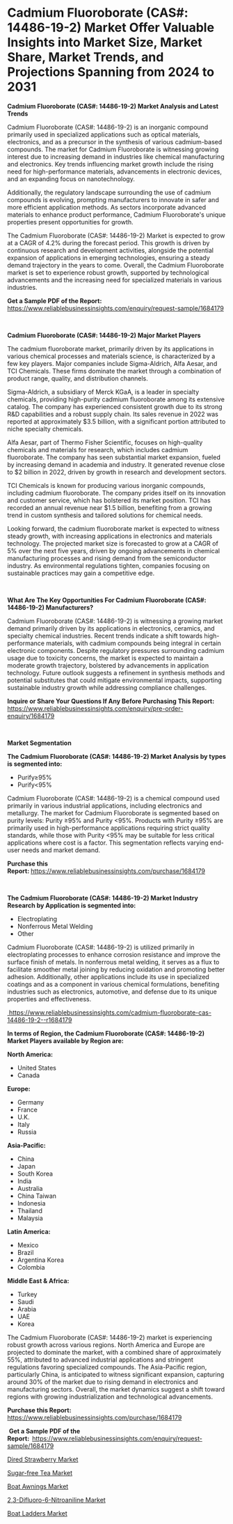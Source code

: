 <p><h1>Cadmium Fluoroborate (CAS#: 14486-19-2) Market Offer Valuable Insights into Market Size, Market Share, Market Trends, and Projections Spanning from 2024 to 2031</h1></p><p><strong>Cadmium Fluoroborate (CAS#: 14486-19-2) Market Analysis and Latest Trends</strong></p>
<p><p>Cadmium Fluoroborate (CAS#: 14486-19-2) is an inorganic compound primarily used in specialized applications such as optical materials, electronics, and as a precursor in the synthesis of various cadmium-based compounds. The market for Cadmium Fluoroborate is witnessing growing interest due to increasing demand in industries like chemical manufacturing and electronics. Key trends influencing market growth include the rising need for high-performance materials, advancements in electronic devices, and an expanding focus on nanotechnology.</p><p>Additionally, the regulatory landscape surrounding the use of cadmium compounds is evolving, prompting manufacturers to innovate in safer and more efficient application methods. As sectors incorporate advanced materials to enhance product performance, Cadmium Fluoroborate's unique properties present opportunities for growth. </p><p>The Cadmium Fluoroborate (CAS#: 14486-19-2) Market is expected to grow at a CAGR of 4.2% during the forecast period. This growth is driven by continuous research and development activities, alongside the potential expansion of applications in emerging technologies, ensuring a steady demand trajectory in the years to come. Overall, the Cadmium Fluoroborate market is set to experience robust growth, supported by technological advancements and the increasing need for specialized materials in various industries.</p></p>
<p><strong>Get a Sample PDF of the Report:&nbsp;</strong> <a href="https://www.reliablebusinessinsights.com/enquiry/request-sample/1684179?utm_campaign=63&utm_medium=2&utm_source=Github&utm_content=ia&utm_term=15102024&utm_id=cadmium-fluoroborate-cas-14486-19-2">https://www.reliablebusinessinsights.com/enquiry/request-sample/1684179</a></p>
<p>&nbsp;</p>
<p><strong>Cadmium Fluoroborate (CAS#: 14486-19-2) Major Market Players</strong></p>
<p><p>The cadmium fluoroborate market, primarily driven by its applications in various chemical processes and materials science, is characterized by a few key players. Major companies include Sigma-Aldrich, Alfa Aesar, and TCI Chemicals. These firms dominate the market through a combination of product range, quality, and distribution channels.</p><p>Sigma-Aldrich, a subsidiary of Merck KGaA, is a leader in specialty chemicals, providing high-purity cadmium fluoroborate among its extensive catalog. The company has experienced consistent growth due to its strong R&D capabilities and a robust supply chain. Its sales revenue in 2022 was reported at approximately $3.5 billion, with a significant portion attributed to niche specialty chemicals.</p><p>Alfa Aesar, part of Thermo Fisher Scientific, focuses on high-quality chemicals and materials for research, which includes cadmium fluoroborate. The company has seen substantial market expansion, fueled by increasing demand in academia and industry. It generated revenue close to $2 billion in 2022, driven by growth in research and development sectors.</p><p>TCI Chemicals is known for producing various inorganic compounds, including cadmium fluoroborate. The company prides itself on its innovation and customer service, which has bolstered its market position. TCI has recorded an annual revenue near $1.5 billion, benefiting from a growing trend in custom synthesis and tailored solutions for chemical needs.</p><p>Looking forward, the cadmium fluoroborate market is expected to witness steady growth, with increasing applications in electronics and materials technology. The projected market size is forecasted to grow at a CAGR of 5% over the next five years, driven by ongoing advancements in chemical manufacturing processes and rising demand from the semiconductor industry. As environmental regulations tighten, companies focusing on sustainable practices may gain a competitive edge.</p></p>
<p>&nbsp;</p>
<p><strong>What Are The Key Opportunities For Cadmium Fluoroborate (CAS#: 14486-19-2) Manufacturers?</strong></p>
<p><p>Cadmium Fluoroborate (CAS#: 14486-19-2) is witnessing a growing market demand primarily driven by its applications in electronics, ceramics, and specialty chemical industries. Recent trends indicate a shift towards high-performance materials, with cadmium compounds being integral in certain electronic components. Despite regulatory pressures surrounding cadmium usage due to toxicity concerns, the market is expected to maintain a moderate growth trajectory, bolstered by advancements in application technology. Future outlook suggests a refinement in synthesis methods and potential substitutes that could mitigate environmental impacts, supporting sustainable industry growth while addressing compliance challenges.</p></p>
<p><strong>Inquire or Share Your Questions If Any Before Purchasing This Report:</strong> <a href="https://www.reliablebusinessinsights.com/enquiry/pre-order-enquiry/1684179?utm_campaign=63&utm_medium=2&utm_source=Github&utm_content=ia&utm_term=15102024&utm_id=cadmium-fluoroborate-cas-14486-19-2">https://www.reliablebusinessinsights.com/enquiry/pre-order-enquiry/1684179</a></p>
<p>&nbsp;</p>
<p><strong>Market Segmentation</strong></p>
<p><strong>The Cadmium Fluoroborate (CAS#: 14486-19-2) Market Analysis by types is segmented into:</strong></p>
<p><ul><li>Purify≥95%</li><li>Purify<95%</li></ul></p>
<p><p>Cadmium Fluoroborate (CAS#: 14486-19-2) is a chemical compound used primarily in various industrial applications, including electronics and metallurgy. The market for Cadmium Fluoroborate is segmented based on purity levels: Purity ≥95% and Purity <95%. Products with Purity ≥95% are primarily used in high-performance applications requiring strict quality standards, while those with Purity <95% may be suitable for less critical applications where cost is a factor. This segmentation reflects varying end-user needs and market demand.</p></p>
<p><strong>Purchase this Report:&nbsp;</strong><a href="https://www.reliablebusinessinsights.com/purchase/1684179?utm_campaign=63&utm_medium=2&utm_source=Github&utm_content=ia&utm_term=15102024&utm_id=cadmium-fluoroborate-cas-14486-19-2">https://www.reliablebusinessinsights.com/purchase/1684179</a></p>
<p>&nbsp;</p>
<p><strong>The Cadmium Fluoroborate (CAS#: 14486-19-2) Market Industry Research by Application is segmented into:</strong></p>
<p><ul><li>Electroplating</li><li>Nonferrous Metal Welding</li><li>Other</li></ul></p>
<p><p>Cadmium Fluoroborate (CAS#: 14486-19-2) is utilized primarily in electroplating processes to enhance corrosion resistance and improve the surface finish of metals. In nonferrous metal welding, it serves as a flux to facilitate smoother metal joining by reducing oxidation and promoting better adhesion. Additionally, other applications include its use in specialized coatings and as a component in various chemical formulations, benefiting industries such as electronics, automotive, and defense due to its unique properties and effectiveness.</p></p>
<p><a href="https://www.reliablebusinessinsights.com/cadmium-fluoroborate-cas-14486-19-2--r1684179?utm_campaign=63&utm_medium=2&utm_source=Github&utm_content=ia&utm_term=15102024&utm_id=cadmium-fluoroborate-cas-14486-19-2">&nbsp;https://www.reliablebusinessinsights.com/cadmium-fluoroborate-cas-14486-19-2--r1684179</a></p>
<p><strong>In terms of Region, the Cadmium Fluoroborate (CAS#: 14486-19-2) Market Players available by Region are:</strong></p>
<p>
    <p> <strong> North America: </strong>
        <ul>
            <li>United States</li>
            <li>Canada</li>
        </ul>
        </p> 
    <p> <strong> Europe: </strong>
        <ul>
            <li>Germany</li>
            <li>France</li>
            <li>U.K.</li>
            <li>Italy</li>
            <li>Russia</li>
        </ul>
        </p> 
    <p> <strong> Asia-Pacific: </strong>
        <ul>
            <li>China</li>
            <li>Japan</li>
            <li>South Korea</li>
            <li>India</li>
            <li>Australia</li>
            <li>China Taiwan</li>
            <li>Indonesia</li>
            <li>Thailand</li>
            <li>Malaysia</li>
        </ul>
        </p> 
    <p> <strong> Latin America: </strong>
        <ul>
            <li>Mexico</li>
            <li>Brazil</li>
            <li>Argentina Korea</li>
            <li>Colombia</li>
        </ul>
        </p> 
    <p> <strong> Middle East & Africa: </strong>
        <ul>
            <li>Turkey</li>
            <li>Saudi</li>
            <li>Arabia</li>
            <li>UAE</li>
            <li>Korea</li>
        </ul>
    </p>
    </p>
<p><p>The Cadmium Fluoroborate (CAS#: 14486-19-2) market is experiencing robust growth across various regions. North America and Europe are projected to dominate the market, with a combined share of approximately 55%, attributed to advanced industrial applications and stringent regulations favoring specialized compounds. The Asia-Pacific region, particularly China, is anticipated to witness significant expansion, capturing around 30% of the market due to rising demand in electronics and manufacturing sectors. Overall, the market dynamics suggest a shift toward regions with growing industrialization and technological advancements.</p></p>
<p><strong>Purchase this Report: </strong><a href="https://www.reliablebusinessinsights.com/purchase/1684179?utm_campaign=63&utm_medium=2&utm_source=Github&utm_content=ia&utm_term=15102024&utm_id=cadmium-fluoroborate-cas-14486-19-2">https://www.reliablebusinessinsights.com/purchase/1684179</a></p>
<p>&nbsp;<strong>Get a Sample PDF of the Report:&nbsp;&nbsp;</strong><a href="https://www.reliablebusinessinsights.com/enquiry/request-sample/1684179?utm_campaign=63&utm_medium=2&utm_source=Github&utm_content=ia&utm_term=15102024&utm_id=cadmium-fluoroborate-cas-14486-19-2">https://www.reliablebusinessinsights.com/enquiry/request-sample/1684179</a></p>
<p><strong></strong></p>
<p><p><a href="https://www.linkedin.com/pulse/strategic-forecast-dired-strawberry-market-growth-trends-size-dhinf?trk=public_post_embed_feed-article-content&utm_campaign=63&utm_medium=2&utm_source=Github&utm_content=ia&utm_term=15102024&utm_id=cadmium-fluoroborate-cas-14486-19-2">Dired Strawberry Market</a></p><p><a href="https://www.linkedin.com/pulse/influencing-factors-sugar-free-tea-market-insights-growth-projections-tbe6f?trk=public_post_embed_feed-article-content&utm_campaign=63&utm_medium=2&utm_source=Github&utm_content=ia&utm_term=15102024&utm_id=cadmium-fluoroborate-cas-14486-19-2">Sugar-free Tea Market</a></p><p><a href="https://github.com/rovj3gerson/Market-Research-Report-List-1/blob/main/boat-awnings-market.md?utm_campaign=63&utm_medium=2&utm_source=Github&utm_content=ia&utm_term=15102024&utm_id=cadmium-fluoroborate-cas-14486-19-2">Boat Awnings Market</a></p><p><a href="https://www.linkedin.com/pulse/23-difluoro-6-nitroaniline-market-industry-trends-forecast-vmjkf?utm_campaign=63&utm_medium=2&utm_source=Github&utm_content=ia&utm_term=15102024&utm_id=cadmium-fluoroborate-cas-14486-19-2">2,3-Difluoro-6-Nitroaniline Market</a></p><p><a href="https://github.com/maq4brod/Market-Research-Report-List-1/blob/main/boat-ladders-market.md?utm_campaign=63&utm_medium=2&utm_source=Github&utm_content=ia&utm_term=15102024&utm_id=cadmium-fluoroborate-cas-14486-19-2">Boat Ladders Market</a></p></p>